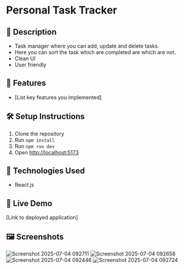 # Personal Task Tracker
## 📖 Description
- Task manager where you can add, update and delete tasks.
- Here you can sort the task which are completed are which are not.
- Clean UI
- User friendly
## 🚀 Features
- [List key features you implemented]
## 🛠 Setup Instructions
1. Clone the repository
2. Run `npm install`
3. Run `npm run dev`
4. Open [http://localhost:5173](http://localhost:5173/)
## 🧰 Technologies Used
- React.js
## 🔗 Live Demo
[Link to deployed application]
## 🖼 Screenshots

![Screenshot 2025-07-04 092711](https://github.com/user-attachments/assets/feb68141-9579-4086-b52b-36911dd7b687)
![Screenshot 2025-07-04 092658](https://github.com/user-attachments/assets/8976c894-d23d-4657-88ca-c3edb8f49704)
![Screenshot 2025-07-04 092446](https://github.com/user-attachments/assets/e698e035-42b4-4f3f-b65b-e2d0eb2a7071)
![Screenshot 2025-07-04 092724](https://github.com/user-attachments/assets/72a8335c-91c8-4712-aa85-a08eec7c15df)

